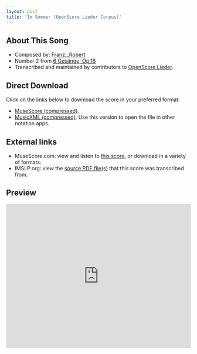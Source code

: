 ```yaml
---
layout: post
title: 'Im Sommer (OpenScore Lieder Corpus)'
---
```


## About This Song

- Composed by: [Franz,_Robert](https://fourscoreandmore.org/openscore/lieder/Franz,_Robert)
- Number 2 from [6 Gesänge, Op.16](https://fourscoreandmore.org/openscore/lieder/Franz,_Robert/6_Gesänge,_Op.16)
- Transcribed and maintained by contributors to [OpenScore Lieder].

[OpenScore Lieder]: https://musescore.com/openscore-lieder-corpus

## Direct Download

Click on the links below to download the score in your preferred format:
- [MuseScore (compressed)](https://github.com/openscore/lieder/blob/main/scores/Franz,_Robert/6_Gesänge,_Op.16/2_Im_Sommer/lc6800412.mscz?raw=true).
- [MusicXML (compressed)](https://github.com/openscore/lieder/blob/main/scores/Franz,_Robert/6_Gesänge,_Op.16/2_Im_Sommer/lc6800412.mxl?raw=true). Use this version to open the file in other notation apps.

## External links

- MuseScore.com: view and listen to [this score][MuseScore], or download in a variety of formats.
- IMSLP.org: view the [source PDF file(s)][IMSLP] that this score was transcribed from.

[MuseScore]: https://musescore.com/score/6800412
[IMSLP]: https://imslp.org/wiki/Special:ReverseLookup/97638

## Preview

<iframe width="100%" height="394" src="https://musescore.com/openscore-lieder-corpus/scores/6800412/embed" frameborder="0" allowfullscreen allow="autoplay; fullscreen"></iframe>
